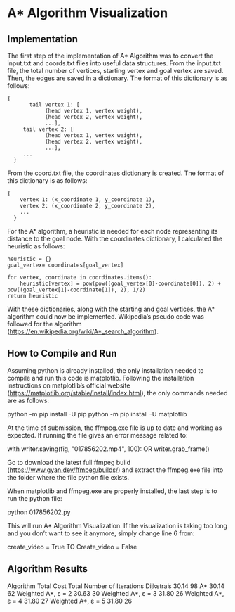 # A* Algorithm Visualization
## Implementation
The first step of the implementation of A* Algorithm was to convert the input.txt and coords.txt files into useful data structures. From the input.txt file, the total number of vertices, starting vertex and goal vertex are saved. Then, the edges are saved in a dictionary. The format of this dictionary is as follows:
	
	{
           tail vertex 1: [
                (head vertex 1, vertex weight), 
                (head vertex 2, vertex weight), 
                ...],
	     tail vertex 2: [
                (head vertex 1, vertex weight), 
                (head vertex 2, vertex weight), 
                ...],
	     ...
      }


From the coord.txt file, the coordinates dictionary is created. The format of this dictionary is as follows:
	
	{
		vertex 1: (x_coordinate 1, y_coordinate 1),
		vertex 2: (x_coordinate 2, y_coordinate 2),
		...
      }


For the A* algorithm, a heuristic is needed for each node representing its distance to the goal node. With the coordinates dictionary, I calculated the heuristic as follows:

    heuristic = {}
    goal_vertex= coordinates[goal_vertex]
    
    for vertex, coordinate in coordinates.items():
        heuristic[vertex] = pow(pow((goal_vertex[0]-coordinate[0]), 2) + pow((goal_vertex[1]-coordinate[1]), 2), 1/2)
    return heuristic

With these dictionaries, along with the starting and goal vertices, the A* algorithm could now be implemented. Wikipedia’s pseudo code was followed for the algorithm (https://en.wikipedia.org/wiki/A*_search_algorithm).


## How to Compile and Run
Assuming python is already installed, the only installation needed to compile and run this code is matplotlib. Following the installation instructions on matplotlib’s official website (https://matplotlib.org/stable/install/index.html), the only commands needed are as follows:

python -m pip install -U pip
python -m pip install -U matplotlib


At the time of submission, the ffmpeg.exe file is up to date and working as expected. If running the file gives an error message related to:

with writer.saving(fig, "017856202.mp4", 100):
OR
writer.grab_frame()


Go to download the latest full ffmpeg build (https://www.gyan.dev/ffmpeg/builds/) and extract the ffmpeg.exe file into the folder where the file python file exists.

When matplotlib and ffmpeg.exe are properly installed, the last step is to run the python file:

python 017856202.py


This will run A* Algorithm Visualization. If the visualization is taking too long and you don’t want to see it anymore, simply change line 6 from:

create_video = True
TO
Create_video = False



## Algorithm Results

Algorithm
Total Cost
Total Number of Iterations
Dijkstra’s
30.14
98
A*
30.14
62
Weighted A*, ε = 2
30.63
30
Weighted A*, ε = 3
31.80
26
Weighted A*, ε = 4
31.80
27
Weighted A*, ε = 5
31.80
26


